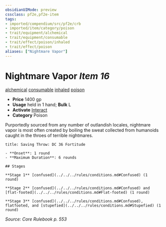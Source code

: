 ```yaml
---
obsidianUIMode: preview
cssclass: pf2e,pf2e-item
tags:
- imported/compendium/src/pf2e/crb
- imported/item/category/poison
- trait/equipment/alchemical
- trait/equipment/consumable
- trait/effect/poison/inhaled
- trait/effect/poison
aliases: ["Nightmare Vapor"]
---
```

# Nightmare Vapor *Item 16*  
[alchemical](alchemical.md)  [consumable](consumable.md)  [inhaled](inhaled.md)  [poison](rules/traits/poison.md)  

- **Price** 1400 gp
- **Usage** held in 1 hand; **Bulk** L
- **Activate** [Interact](interact.md)
- **Category** Poison

Purportedly sourced from any number of outlandish locales, nightmare vapor is most often created by boiling the sweat collected from humanoids caught in the throes of terrible nightmares.

```ad-inline-affliction
title: Saving Throw: DC 36 Fortitude

- **Onset**: 1 round
- **Maximum Duration**: 6 rounds

## Stages

**Stage 1** [confused](../../../rules/conditions.md#Confused) (1 round)

**Stage 2** [confused](../../../rules/conditions.md#Confused) and [flat-footed](../../../rules/conditions.md#Flat-footed) (1 round)

**Stage 3** [confused](../../../rules/conditions.md#Confused), flatfooted, and [stupefied](../../../rules/conditions.md#Stupefied) (1 round)
```

*Source: Core Rulebook p. 553*
